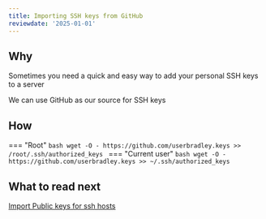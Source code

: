 ```yaml
---
title: Importing SSH keys from GitHub
reviewdate: '2025-01-01'
---
```


## Why

Sometimes you need a quick and easy way to add your personal SSH keys to a server

We can use GitHub as our source for SSH keys

## How

=== "Root"
    ```bash
    wget -O - https://github.com/userbradley.keys >> /root/.ssh/authorized_keys
    ```
=== "Current user"
    ```bash
    wget -O - https://github.com/userbradley.keys >> ~/.ssh/authorized_keys
    ```

## What to read next

[Import Public keys for ssh hosts](import-public-keys-for-ssh-hosts.md)